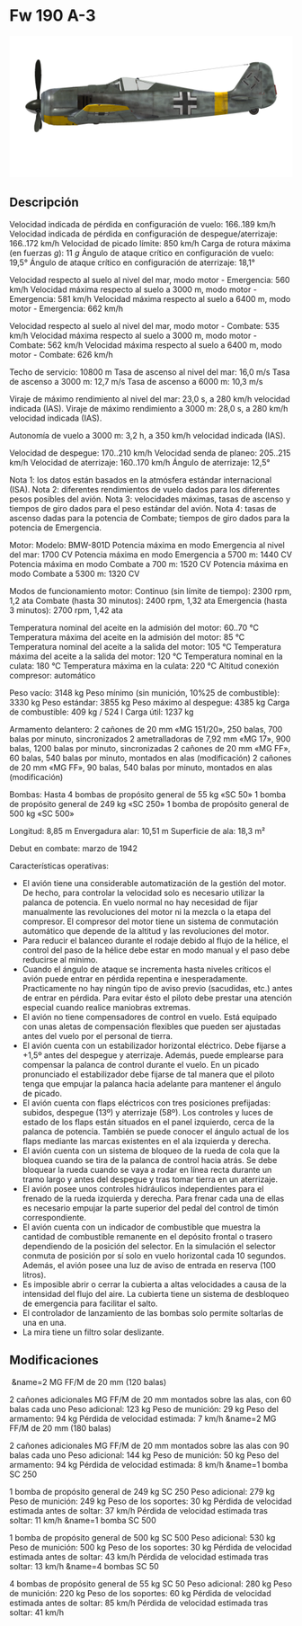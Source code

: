 # Fw 190 A-3

![fw190a3](../images/fw190a3.png)

## Descripción

Velocidad indicada de pérdida en configuración de vuelo: 166..189 km/h
Velocidad indicada de pérdida en configuración de despegue/aterrizaje: 166..172 km/h
Velocidad de picado límite: 850 km/h
Carga de rotura máxima (en fuerzas <i>g</i>): 11 <i>g</i>
Ángulo de ataque crítico en configuración de vuelo: 19,5°
Ángulo de ataque crítico en configuración de aterrizaje: 18,1°

Velocidad respecto al suelo al nivel del mar, modo motor - Emergencia: 560 km/h
Velocidad máxima respecto al suelo a 3000 m, modo motor - Emergencia: 581 km/h
Velocidad máxima respecto al suelo a 6400 m, modo motor - Emergencia: 662 km/h

Velocidad respecto al suelo al nivel del mar, modo motor - Combate: 535 km/h
Velocidad máxima respecto al suelo a 3000 m, modo motor - Combate: 562 km/h
Velocidad máxima respecto al suelo a 6400 m, modo motor - Combate: 626 km/h

Techo de servicio: 10800 m
Tasa de ascenso al nivel del mar: 16,0 m/s
Tasa de ascenso a 3000 m: 12,7 m/s
Tasa de ascenso a 6000 m: 10,3 m/s

Viraje de máximo rendimiento al nivel del mar: 23,0 s, a 280 km/h velocidad indicada (IAS).
Viraje de máximo rendimiento a 3000 m: 28,0 s, a 280 km/h velocidad indicada (IAS).

Autonomía de vuelo a 3000 m: 3,2 h, a 350 km/h velocidad indicada (IAS).

Velocidad de despegue: 170..210 km/h
Velocidad senda de planeo: 205..215 km/h
Velocidad de aterrizaje: 160..170 km/h
Ángulo de aterrizaje: 12,5°

Nota 1: los datos están basados en la atmósfera estándar internacional (ISA).
Nota 2: diferentes rendimientos de vuelo dados para los diferentes pesos posibles del avión.
Nota 3: velocidades máximas, tasas de ascenso y tiempos de giro dados para el peso estándar del avión.
Nota 4: tasas de ascenso dadas para la potencia de Combate; tiempos de giro dados para la potencia de Emergencia.

Motor:
Modelo: BMW-801D
Potencia máxima en modo Emergencia al nivel del mar: 1700 CV
Potencia máxima en modo Emergencia a 5700 m: 1440 CV
Potencia máxima en modo Combate a 700 m: 1520 CV
Potencia máxima en modo Combate a 5300 m: 1320 CV

Modos de funcionamiento motor:
Continuo (sin límite de tiempo): 2300 rpm, 1,2 ata
Combate (hasta 30 minutos): 2400 rpm, 1,32 ata
Emergencia (hasta 3 minutos): 2700 rpm, 1,42 ata

Temperatura nominal del aceite en la admisión del motor: 60..70 °C
Temperatura máxima del aceite en la admisión del motor: 85 °C
Temperatura nominal del aceite a la salida del motor: 105 °C
Temperatura máxima del aceite a la salida del motor: 120 °C
Temperatura nominal en la culata: 180 °C
Temperatura máxima en la culata: 220 °C
Altitud conexión compresor: automático

Peso vacío: 3148 kg
Peso mínimo (sin munición, 10%25 de combustible): 3330 kg
Peso estándar: 3855 kg
Peso máximo al despegue: 4385 kg
Carga de combustible: 409 kg / 524 l
Carga útil: 1237 kg

Armamento delantero:
2 cañones de 20 mm «MG 151/20», 250 balas, 700 balas por minuto, sincronizados
2 ametralladoras de 7,92 mm «MG 17», 900 balas, 1200 balas por minuto, sincronizadas
2 cañones de 20 mm «MG FF», 60 balas, 540 balas por minuto, montados en alas (modificación)
2 cañones de 20 mm «MG FF», 90 balas, 540 balas por minuto, montados en alas (modificación)

Bombas:
Hasta 4 bombas de propósito general de 55 kg «SC 50»
1 bomba de propósito general de 249 kg «SC 250»
1 bomba de propósito general de 500 kg «SC 500»

Longitud: 8,85 m
Envergadura alar: 10,51 m
Superficie de ala: 18,3 m²

Debut en combate: marzo de 1942

Características operativas:
- El avión tiene una considerable automatización de la gestión del motor. De hecho, para controlar la velocidad solo es necesario utilizar la palanca de potencia. En vuelo normal no hay necesidad de fijar manualmente las revoluciones del motor ni la mezcla o la etapa del compresor. El compresor del motor tiene un sistema de conmutación automático que depende de la altitud y las revoluciones del motor.
- Para reducir el balanceo durante el rodaje debido al flujo de la hélice, el control del paso de la hélice debe estar en modo manual y el paso debe reducirse al mínimo.
- Cuando el ángulo de ataque se incrementa hasta niveles críticos el avión puede entrar en pérdida repentina e inesperadamente. Practicamente no hay ningún tipo de aviso previo (sacudidas, etc.) antes de entrar en pérdida. Para evitar ésto el piloto debe prestar una atención especial cuando realice maniobras extremas.
- El avión no tiene compensadores de control en vuelo. Está equipado con unas aletas de compensación flexibles que pueden ser ajustadas antes del vuelo por el personal de tierra.
- El avión cuenta con un estabilizador horizontal eléctrico. Debe fijarse a +1,5º antes del despegue y aterrizaje. Además, puede emplearse para compensar la palanca de control durante el vuelo. En un picado pronunciado el estabilizador debe fijarse de tal manera que el piloto tenga que empujar la palanca hacia adelante para mantener el ángulo de picado.
- El avión cuenta con flaps eléctricos con tres posiciones prefijadas: subidos, despegue (13º) y aterrizaje (58º). Los controles y luces de estado de los flaps están situados en el panel izquierdo, cerca de la palanca de potencia. También se puede conocer el ángulo actual de los flaps mediante las marcas existentes en el ala izquierda y derecha.
- El avión cuenta con un sistema de bloqueo de la rueda de cola que la bloquea cuando se tira de la palanca de control hacia atrás. Se debe bloquear la rueda cuando se vaya a rodar en línea recta durante un tramo largo y antes del despegue y tras tomar tierra en un aterrizaje.
- El avión posee unos controles hidráulicos independientes para el frenado de la rueda izquierda y derecha. Para frenar cada una de ellas es necesario empujar la parte superior del pedal del control de timón correspondiente.
- El avión cuenta con un indicador de combustible que muestra la cantidad de combustible remanente en el depósito frontal o trasero dependiendo de la posición del selector. En la simulación el selector conmuta de posición por sí solo en vuelo horizontal cada 10 segundos. Además, el avión posee una luz de aviso de entrada en reserva (100 litros).
- Es imposible abrir o cerrar la cubierta a altas velocidades a causa de la intensidad del flujo del aire. La cubierta tiene un sistema de desbloqueo de emergencia para facilitar el salto.
- El controlador de lanzamiento de las bombas solo permite soltarlas de una en una.
- La mira tiene un filtro solar deslizante.

## Modificaciones
﻿
&name=2 MG FF/M de 20 mm (120 balas)

2 cañones adicionales MG FF/M de 20 mm montados sobre las alas, con 60 balas cada uno
Peso adicional: 123 kg
Peso de munición: 29 kg
Peso del armamento: 94 kg
Pérdida de velocidad estimada: 7 km/h﻿
&name=2 MG FF/M de 20 mm (180 balas)

2 cañones adicionales MG FF/M de 20 mm montados sobre las alas con 90 balas cada uno
Peso adicional: 144 kg
Peso de munición: 50 kg
Peso del armamento: 94 kg
Pérdida de velocidad estimada: 8 km/h﻿
&name=1 bomba SC 250

1 bomba de propósito general de 249 kg SC 250
Peso adicional: 279 kg
Peso de munición: 249 kg
Peso de los soportes: 30 kg
Pérdida de velocidad estimada antes de soltar: 37 km/h
Pérdida de velocidad estimada tras soltar: 11 km/h﻿
&name=1 bomba SC 500

1 bomba de propósito general de 500 kg SC 500
Peso adicional: 530 kg
Peso de munición: 500 kg
Peso de los soportes: 30 kg
Pérdida de velocidad estimada antes de soltar: 43 km/h
Pérdida de velocidad estimada tras soltar: 13 km/h﻿
&name=4 bombas SC 50

4 bombas de propósito general de 55 kg SC 50
Peso adicional: 280 kg
Peso de munición: 220 kg
Peso de los soportes: 60 kg
Pérdida de velocidad estimada antes de soltar: 85 km/h
Pérdida de velocidad estimada tras soltar: 41 km/h